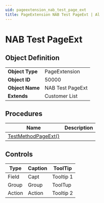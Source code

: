```yaml
---
uid: pageextension_nab_test_page_ext
title: PageExtension NAB Test PageExt | Al
---
```

# NAB Test PageExt

## Object Definition

<table>
<tr><td><b>Object Type</b></td><td>PageExtension</td></tr>
<tr><td><b>Object ID</b></td><td>50000</td></tr>
<tr><td><b>Object Name</b></td><td>NAB Test PageExt</td></tr>
<tr><td><b>Extends</b></td><td>Customer List</td></tr>
</table>

## Procedures

| Name | Description |
| ----- | ------ |
| [TestMethodPageExt()](test-method-page-ext.md#test_method_page_ext) |  |

## Controls

| Type | Caption | ToolTip |
| ---- | ------- | ----------- |
| Field | Capt | Tooltip 1 |
| Group | Group | ToolTup |
| Action | Action | Tooltip 2 |
